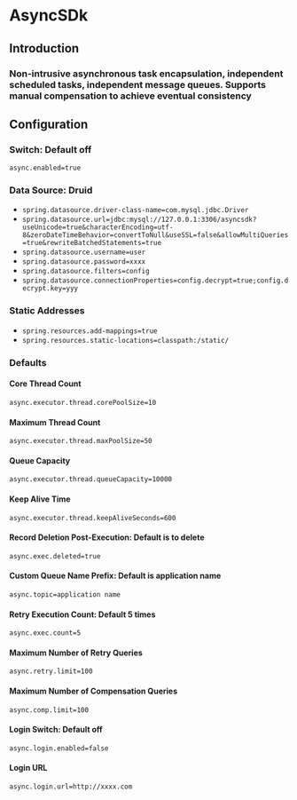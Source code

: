 # AsyncSDk

## Introduction

### Non-intrusive asynchronous task encapsulation, independent scheduled tasks, independent message queues. Supports manual compensation to achieve eventual consistency


## Configuration

### Switch: Default off
`async.enabled=true`

### Data Source: Druid
- `spring.datasource.driver-class-name=com.mysql.jdbc.Driver`
- `spring.datasource.url=jdbc:mysql://127.0.0.1:3306/asyncsdk?useUnicode=true&characterEncoding=utf-8&zeroDateTimeBehavior=convertToNull&useSSL=false&allowMultiQueries=true&rewriteBatchedStatements=true`
- `spring.datasource.username=user`
- `spring.datasource.password=xxxx`
- `spring.datasource.filters=config`
- `spring.datasource.connectionProperties=config.decrypt=true;config.decrypt.key=yyy`

### Static Addresses
- `spring.resources.add-mappings=true`
- `spring.resources.static-locations=classpath:/static/`

### Defaults
#### Core Thread Count
`async.executor.thread.corePoolSize=10`
#### Maximum Thread Count
`async.executor.thread.maxPoolSize=50`
#### Queue Capacity
`async.executor.thread.queueCapacity=10000`
#### Keep Alive Time
`async.executor.thread.keepAliveSeconds=600`

#### Record Deletion Post-Execution: Default is to delete
`async.exec.deleted=true`

#### Custom Queue Name Prefix: Default is application name
`async.topic=application name`

#### Retry Execution Count: Default 5 times
`async.exec.count=5`

#### Maximum Number of Retry Queries
`async.retry.limit=100`

#### Maximum Number of Compensation Queries
`async.comp.limit=100`

#### Login Switch: Default off
`async.login.enabled=false`

#### Login URL
`async.login.url=http://xxxx.com`
